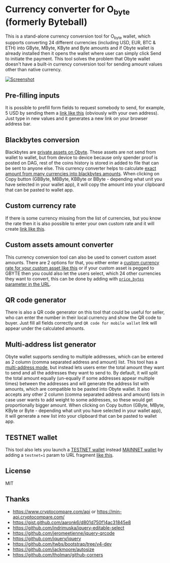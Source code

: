 # Currency converter for O<sub>byte</sub> (formerly Byteball)
This is a stand-alone currency conversion tool for O<sub>byte</sub> wallet, which supports converting 24 different currencies (including USD, EUR, BTC & ETH) into GByte, MByte, KByte and Byte amounts and if Obyte wallet is already installed then it opens the wallet where user can simply click Send to initiate the payment. This tool solves the problem that Obyte wallet doesn't have a built-in currency conversion tool for sending amount values other than native currency.

[![Screenshot](bb-convert.png)](https://tarmo888.github.io/bb-convert/)

## Pre-filling inputs
It is possible to prefill form fields to request somebody to send, for example, 5 USD by sending them a [link like this](https://tarmo888.github.io/bb-convert/#amount=5&currency=USD&address=NTYO4ZKPRBPXW6WY2QUMJBPNDLOGX5OJ) (obviously with your own address). Just type in new values and it generates a new link on your browser address bar.

## Blackbytes conversion
Blackbytes are [private assets on Obyte](https://bitcointalk.org/index.php?topic=1574508). These assets are not send from wallet to wallet, but from device to device because only spender proof is posted on DAG, rest of the coins history is stored in added to file that can be sent to anyone else. This currency converter helps to calculate [exact amount from many currencies into blackbytes amounts](https://tarmo888.github.io/bb-convert/black.html#amount=1&currency=USD&address=). When clicking on Copy button (GBByte, MBByte, KBByte or BByte - depending what unit you have selected in your wallet app), it will copy the amount into your clipboard that can be pasted to wallet app.

## Custom currency rate
If there is some currency missing from the list of currencies, but you know the rate then it is also possible to enter your own custom rate and it will create [link like this](https://tarmo888.github.io/bb-convert/#amount=5&currency=2500&address=).

## Custom assets amount converter
This currency conversion tool can also be used to convert custom asset amounts. There are 2 options for that, you either enter a [custom currency rate for your custom asset like this](https://tarmo888.github.io/bb-convert/custom.html#amount=1&currency=0.001&address=NTYO4ZKPRBPXW6WY2QUMJBPNDLOGX5OJ&asset=IYzTSjJg4I3hvUaRXrihRm9%2BmSEShenPK8l8uKUOD3o%3D) or if your custom asset is pegged to GBYTE then you could also let the users select, which 24 other currencies they want to convert, this can be done by adding with [`price_bytes` parameter in the URL](https://tarmo888.github.io/bb-convert/custom.html#amount=1&currency=USD&address=NTYO4ZKPRBPXW6WY2QUMJBPNDLOGX5OJ&asset=IYzTSjJg4I3hvUaRXrihRm9%2BmSEShenPK8l8uKUOD3o%3D&price_bytes=0.0001).

## QR code generator
There is also a QR code generator on this tool that could be useful for seller, who can enter the number in their local currency and show the QR code to buyer. Just fill all fields correctly and `QR code for mobile wallet` link will appear under the calculated amounts.

## Multi-address list generator
Obyte wallet supports sending to multiple addresses, which can be entered as 2 column (comma separated address and amount) list. This tool has a [multi-address mode](https://tarmo888.github.io/bb-convert/multi.html), but instead lets users enter the total amount they want to send and all the addresses they want to send to. By default, it will split the total amount equally (un-equally if some addresses appear multiple times) between the addresses and will generate the address list with amounts, which are compatible to be pasted into Obyte wallet. It also accepts any other 2 column (comma separated address and amount) lists in case user wants to add weight to some addresses, so these would get proportionally bigger amount. When clicking on Copy button (GByte, MByte, KByte or Byte - depending what unit you have selected in your wallet app), it will generate a new list into your clipboard that can be pasted to wallet app.

## TESTNET wallet
This tool also lets you launch a [TESTNET wallet](https://obyte.org/testnet.html) instead [MAINNET wallet](https://obyte.org/#download) by adding a `testnet=1` param to URL fragment [like this](https://tarmo888.github.io/bb-convert/#testnet=1).

## License
MIT

## Thanks
* https://www.cryptocompare.com/api or https://min-api.cryptocompare.com/
* https://gist.github.com/aaronk6/d801d750f14ac31845e8
* https://github.com/indrimuska/jquery-editable-select
* https://github.com/jeromeetienne/jquery-qrcode
* https://github.com/jquery/jquery
* https://github.com/twbs/bootstrap/tree/v4-dev
* https://github.com/jackmoore/autosize
* https://github.com/tholman/github-corners
